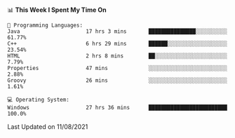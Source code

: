 
<!--START_SECTION:waka-->
📊 **This Week I Spent My Time On** 

```text
💬 Programming Languages: 
Java                     17 hrs 3 mins       ███████████████░░░░░░░░░░   61.77% 
C++                      6 hrs 29 mins       ██████░░░░░░░░░░░░░░░░░░░   23.54% 
HTML                     2 hrs 8 mins        ██░░░░░░░░░░░░░░░░░░░░░░░   7.79% 
Properties               47 mins             ░░░░░░░░░░░░░░░░░░░░░░░░░   2.88% 
Groovy                   26 mins             ░░░░░░░░░░░░░░░░░░░░░░░░░   1.61%

💻 Operating System: 
Windows                  27 hrs 36 mins      █████████████████████████   100.0%

```


 Last Updated on 11/08/2021
<!--END_SECTION:waka-->

